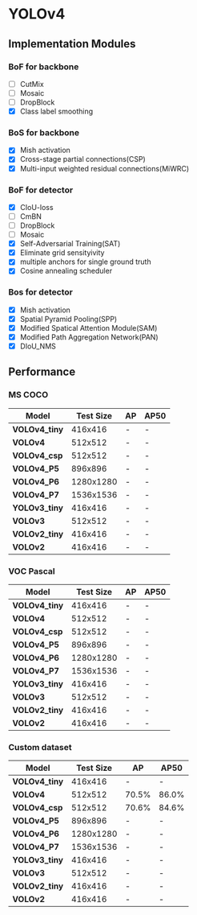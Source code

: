 # YOLOv4  

## Implementation Modules  
### BoF for backbone  
- [ ] CutMix   
- [ ] Mosaic 
- [ ] DropBlock  
- [x] Class label smoothing  
### BoS for backbone  
- [x] Mish activation  
- [x] Cross-stage partial connections(CSP)  
- [x] Multi-input weighted residual connections(MiWRC)  
### BoF for detector  
- [x] CIoU-loss  
- [ ] CmBN  
- [ ] DropBlock
- [ ] Mosaic  
- [x] Self-Adversarial Training(SAT)  
- [x] Eliminate grid sensityivity  
- [x] multiple anchors for single ground truth
- [x] Cosine annealing scheduler
### Bos for detector  
- [x] Mish activation  
- [x] Spatial Pyramid Pooling(SPP)  
- [x] Modified Spatical Attention Module(SAM)
- [x] Modified Path Aggregation Network(PAN)
- [x] DIoU_NMS

## Performance  
### MS COCO 
| Model | Test Size | AP | AP50 |  
| ------------- | ------ | ------| ------ |
| **VOLOv4_tiny**  | 416x416 | - | - |
| **VOLOv4**  | 512x512 | - | - |
| **VOLOv4_csp**  | 512x512 | - | - |
| **VOLOv4_P5**  | 896x896 | - | - |
| **VOLOv4_P6**  | 1280x1280 | - | - |
| **VOLOv4_P7**  | 1536x1536 | - | - |
| **YOLOv3_tiny**  | 416x416 | - | - |
| **VOLOv3**  | 512x512 | - | - |
| **VOLOv2_tiny**  | 416x416 | - | - |
| **VOLOv2**  | 416x416 | - | - |

### VOC Pascal 
| Model | Test Size | AP | AP50 |  
| ------------- | ------ | ------| ------ |
| **VOLOv4_tiny**  | 416x416 | - | - |
| **VOLOv4**  | 512x512 | - | - |
| **VOLOv4_csp**  | 512x512 | - | - |
| **VOLOv4_P5**  | 896x896 | - | - |
| **VOLOv4_P6**  | 1280x1280 | - | - |
| **VOLOv4_P7**  | 1536x1536 | - | - |
| **YOLOv3_tiny**  | 416x416 | - | - |
| **VOLOv3**  | 512x512 | - | - |
| **VOLOv2_tiny**  | 416x416 | - | - |
| **VOLOv2**  | 416x416 | - | - |

### Custom dataset  
| Model | Test Size | AP | AP50 |  
| ------------- | ------ | ------ | ------ |
| **VOLOv4_tiny**  | 416x416 | - | - |
| **VOLOv4**  | 512x512 | 70.5% | 86.0% |
| **VOLOv4_csp**  | 512x512 | 70.6% | 84.6% |
| **VOLOv4_P5**  | 896x896 | - | - |
| **VOLOv4_P6**  | 1280x1280 | - | - |
| **VOLOv4_P7**  | 1536x1536 | - | - |
| **YOLOv3_tiny**  | 416x416 | - | - |
| **VOLOv3**  | 512x512 | - | - |
| **VOLOv2_tiny**  | 416x416 | - | - |
| **VOLOv2**  | 416x416 | - | - |

